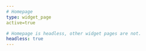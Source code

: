 ```yaml
---
# Homepage
type: widget_page
active=true

# Homepage is headless, other widget pages are not.
headless: true
---
```

